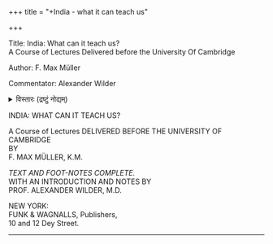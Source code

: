 +++
title = "+India - what it can teach us"

+++



Title: India: What can it teach us?  
A Course of Lectures Delivered before the University Of Cambridge

Author: F. Max Müller

Commentator: Alexander Wilder


<details><summary>विस्तारः (द्रष्टुं नोद्यम्)</summary>

Release Date: March 18, 2007 \[EBook #20847\]
\[Last updated: March 30, 2014\]

Language: English

Character set encoding: ISO-8859-1

Produced by Barbara Tozier, Bill Tozier, Sankar Viswanathan,
and the Online Distributed Proofreading Team at
http://www.pgdp.net

</details>




INDIA:
WHAT CAN IT TEACH US?

A Course of Lectures
DELIVERED BEFORE THE UNIVERSITY OF CAMBRIDGE  
BY  
F. MAX MÜLLER, K.M.

_TEXT AND FOOT-NOTES COMPLETE._  
WITH AN INTRODUCTION AND NOTES BY  
PROF. ALEXANDER WILDER, M.D.

NEW YORK:  
FUNK & WAGNALLS, Publishers,  
10 and 12 Dey Street.

- - -
